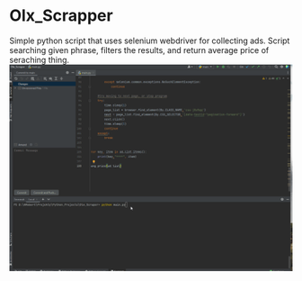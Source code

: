 # Olx_Scrapper
Simple python script that uses selenium webdriver for collecting ads.
Script searching given phrase, filters the results, and return average price of seraching thing.
![Alt Text](Olx_Scrapper_Animation.gif)
